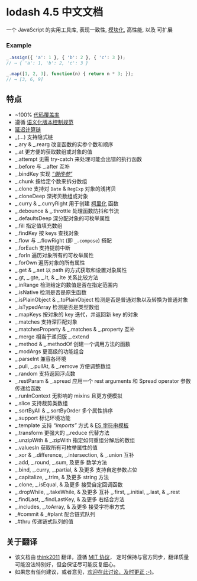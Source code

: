 # lodash 4.5 中文文档

一个 JavaScript 的实用工具库, 表现一致性, [模块化](https://www.npmjs.com/browse/keyword/lodash-modularized), 高性能, 以及 可扩展

### Example

```js
_.assign({ 'a': 1 }, { 'b': 2 }, { 'c': 3 });
// → { 'a': 1, 'b': 2, 'c': 3 }

_.map([1, 2, 3], function(n) { return n * 3; });
// → [3, 6, 9] 
```

## 特点

*   ~100% [代码覆盖率](https://coveralls.io/github/lodash)
*   遵循 [语义化版本控制规范](http://semver.org/)
*   [延迟计算链](http://filimanjaro.com/blog/2014/introducing-lazy-evaluation/)
*   _(…) 支持隐式链
*   _.ary & _.rearg 改变函数的实参个数和顺序
*   _.at 更方便的获取数组或对象的值
*   _.attempt 无需 try-catch 来处理可能会出错的执行函数
*   _.before 与 _.after 互补
*   _.bindKey 实现 [*“懒传参”*](http://michaux.ca/articles/lazy-function-definition-pattern)
*   _.chunk 按给定个数来拆分数组
*   _.clone 支持对 `Date` & `RegExp` 对象的浅拷贝
*   _.cloneDeep 深拷贝数组或对象
*   _.curry & _.curryRight 用于创建 [柯里化](http://hughfdjackson.com/javascript/why-curry-helps/) 函数
*   _.debounce & _.throttle 处理函数防抖和节流
*   _.defaultsDeep 深分配对象的可枚举属性
*   _.fill 指定值填充数组
*   _.findKey 按 keys 查找对象
*   _.flow 与 _.flowRight (即 `_.compose`) 搭配
*   _.forEach 支持提前中断
*   _.forIn 遍历对象所有的可枚举属性
*   _.forOwn 遍历对象的所有属性
*   _.get & _.set 以 path 的方式获取和设置对象属性
*   _.gt, _.gte, _.lt, & _.lte 关系比较方法
*   _.inRange 检测给定的数值是否在指定范围内
*   _.isNative 检测是否是原生函数
*   _.isPlainObject & _.toPlainObject 检测是否是普通对象以及转换为普通对象
*   _.isTypedArray 检测是否是类型数组
*   _.mapKeys 按对象的 key 迭代，并返回新 key 的对象
*   _.matches 支持深匹配对象
*   _.matchesProperty & _.matches & _.property 互补
*   _.merge 相当于递归版 _.extend
*   _.method & _.methodOf 创建一个调用方法的函数
*   _.modArgs 更高级的功能组合
*   _.parseInt 兼容各环境
*   _.pull, _.pullAt, & _.remove 方便调整数组
*   _.random 支持返回浮点数
*   _.restParam & _.spread 应用一个 rest arguments 和 Spread operator 参数传递给函数
*   _.runInContext 无影响的 mixins 且更方便模拟
*   _.slice 支持裁剪类数组
*   _.sortByAll & _.sortByOrder 多个属性排序
*   _.support 标记环境功能
*   _.template 支持 *“imports”* 方式 & [ES 字符串模板](http://people.mozilla.org/%7Ejorendorff/es6-draft.html#sec-template-literal-lexical-components)
*   _.transform 更强大的 _.reduce 代替方法
*   _.unzipWith & _.zipWith 指定如何重组分解后的数组
*   _.valuesIn 获取所有可枚举属性的值
*   _.xor & _.difference, _.intersection, & _.union 互补
*   _.add, _.round, _.sum, 及更多 数学方法
*   _.bind, _.curry, _.partial, & 及更多 支持自定参数占位
*   _.capitalize, _.trim, & 及更多 string 方法
*   _.clone, _.isEqual, & 及更多 接受自定回调函数
*   _.dropWhile, _.takeWhile, & 及更多 互补 _.first, _.initial, _.last, & _.rest
*   _.findLast, _.findLastKey, & 及更多 右结合方法
*   _.includes, _.toArray, & 及更多 接受字符串方式
*   _#commit & _#plant 配合链式队列
*   _#thru 传递链式队列的值

## 关于翻译

*   该文档由 [think2011](https://github.com/think2011/) 翻译，遵循 [MIT 协议](https://github.com/jldec/lodash-doc-src/blob/master/LICENSE)， 定时保持与官方同步，翻译质量可能没法特别好，但会保证尽可能反复细心。
*   如果您有任何建议，或者意见，[欢迎在此讨论，及时更正 ;-)](https://github.com/think2011/lodash-zh/issues)。